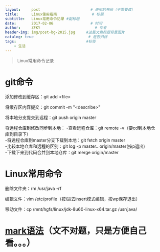 ```yaml
---
layout:     post                       # 使用的布局（不需要改）
title:      Linux使用指南                # 标题 
subtitle:   Linux常用命令记录 #副标题
date:       2017-02-06                 # 时间
author:     ZFKY                         # 作者
header-img: img/post-bg-2015.jpg     #这篇文章标题背景图片
catalog: true                         # 是否归档
tags:                                #标签
    - 生活
---
```

> Linux常用命令记录

# git命令

添加修改到缓存区：git add \<file\>

将缓存区内容提交：git commit -m "\<describe\>"

将本地分支提交到远程：git push origin master

将远程仓库到修改同步到本地：
-查看远程仓库：git remote -v（要cd到本地仓库到目录下）  
-将远程仓库到master分支下载到本地：git fetch origin master  
-比较本地仓库和远程的区别：git log -p master.. origin/master(按p退出)  
-下载下来到代码合并到本地仓库：git merge origin/master

# Linux常用命令

删除文件夹：rm /usr/java -rf

编辑文件：vim /etc/profile（按i进去insert模式编辑，按wp保存退出）

移动文件：cp /mnt/hgfs/linux/jdk-8u60-linux-x64.tar.gz /usr/java/


# [mark语法](http://www.appinn.com/markdown/#p "Title")（文不对题，只是方便自己看。。。）



